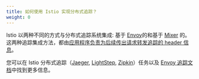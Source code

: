 ```yaml
---
title: 如何使用 Istio 实现分布式追踪？
weight: 0
---
```


Istio 以两种不同的方式与分布式追踪系统集成: 基于 [Envoy](#how-envoy-based-tracing-works)的和基于 [Mixer](#how-mixer-based-tracing-works) 的。这两种追踪集成方法，都由[应用程序负责为后续传出请求转发追踪的 header 信息](#istio-copy-headers)。

您可以在 Istio 分布式追踪（[Jaeger](/zh/docs/tasks/observability/distributed-tracing/jaeger/), [LightStep](/zh/docs/tasks/observability/distributed-tracing/lightstep/), [Zipkin](/zh/docs/tasks/observability/distributed-tracing/zipkin/)）任务以及 [Envoy 追踪文档](https://www.envoyproxy.io/docs/envoy/latest/intro/arch_overview/observability/tracing)中找到更多信息。
